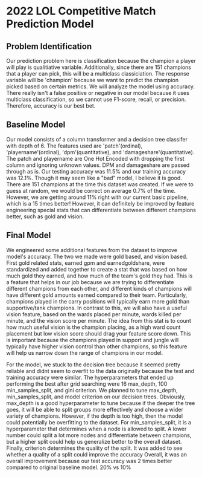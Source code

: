 # 2022 LOL Competitive Match Prediction Model

## Problem Identification
Our prediction problem here is classification because the champion a player will play is qualitiative variable. Additionally, since there are 151 champions that a player can pick, this will be a multiclass classiciation. The response variable will be 'champion' because we want to predict the champion picked based on certain metrics. We will analyze the model using accuracy. There really isn't a false positive or negative in our model because it uses multiclass classification, so we cannot use F1-score, recall, or precision. Therefore, accuracy is our best bet.

## Baseline Model
Our model consists of a column transformer and a decision tree classifer with depth of 6. The features used are 'patch'(ordinal), 'playername'(ordinal), 'dpm'(quantitative), and 'damageshare'(quantitative). The patch and playername are One Hot Encoded with dropping the first column and ignoring unknown values. DPM and damageshare are passed through as is. Our testing accuracy was 11.5% and our training accuracy was 12.1%. Though it may seem like a "bad" model, I believe it is good. There are 151 champions at the time this dataset was created. If we were to guess at random, we would be correct on average 0.7% of the time. However, we are getting around 11% right with our current basic pipeline, which is a 15 times better! However, it can definitely be improved by feature engineering special stats that can differentiate between different champions better, such as gold and vision.

## Final Model
We engineered some additional features from the dataset to improve model's accuracy. The two we made were gold based, and vision based. First gold related stats, earned gpm and earnedgoldshare, were standardized and added together to create a stat that was based on how much gold they earned, and how much of the team's gold they had. This is a feature that helps in our job because we are trying to differentiate different champions from each other, and different kinds of champions will have different gold amounts earned compared to their team. Particularly, champions played in the carry positions will typically earn more gold than supportive/tank champions. In contrast to this, we will also have a useful vision feature, based on the wards placed per minute, wards killed per minute, and the vision score per minute. The idea from this stat is to count how much useful vision is the champion placing, as a high ward count placement but low vision score should drag your feature score down. This is important because the champions played in support and jungle will typically have higher vision control than other champions, so this feature will help us narrow down the range of champions in our model. 

For the model, we stuck to the decision tree because it seemed pretty reliable and didnt seem to overfit to the data originally because the test and training accuracy were similar. The hyperparameters that ended up performing the best after grid searching were 16 max_depth, 100 min_samples_split, and gini criterion. 
We planned to tune max_depth, min_samples_split, and model criterion on our decision trees. Obviously, max_depth is a good hyperparameter to tune because if the deeper the tree goes, it will be able to split groups more effectively and choose a wider variety of champions. However, if the depth is too high, then the model could potentially be overfitting to the dataset. For min_samples_split, it is a hyperparameter that determines when a node is allowed to split. A lower number could split a lot more nodes and differentiate between champions, but a higher split could help us generalize better to the overall dataset. Finally, criterion determines the quality of the split. It was added to see whether a quality of a split could improve the accuracy
Overall, it was an overall improvement because our test accuracy was 2 times better compared to original baseline model. 20% vs 10%
